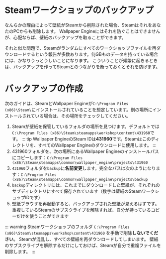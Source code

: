# Steamワークショップのバックアップ

なんらかの理由によって壁紙がSteamから削除された場合、SteamはそれをあなたのPCからも削除します。 Wallpaper Engineにはそれを防ぐことはできませんが、心配ならば、壁紙のバックアップを取ることができます。

それと似た問題で、Steamがランダムにすべてのワークショップファイルを再ダウンロードするという報告が多数あります。何GBものデータを持っている場合には、かなりうっとうしいことになります。 こういうことが頻繁に起きるときは、バックアップを作ってSteamとのつながりを断っておくとそれを防げます。

# バックアップの作成

次のガイドは、SteamとWallpaper Engineが`C:\Program Files (x86)\Steam\`にインストールされていることを想定しています。別の場所にインストールされている場合は、その場所をチェックしてください。

1. Steamが壁紙を保管しているフォルダの場所を見つけます。デフォルトでは`C:\Program Files (x86)\Steam\steamapps\workshop\content\431960`です。 ::: tip Wallpaper EngineのSteam IDは**431960**です。Steamはこのディレクトリを、すべてのWallpaper Engineのダウンロードに使用します。
:::
2. 431960フォルダを、次の場所にあるWallpaper Engineのインストールパスにコピーします：`C:\Program Files (x86)\Steam\steamapps\common\wallpaper_engine\projects\431960`
3. `431960`フォルダを`backup`に**名前変更**します。完全なパスは次のようになります：`C:\Program Files (x86)\Steam\steamapps\common\wallpaper_engine\projects\backup`
4. `backup`ディレクトリには、これまでにダウンロードした壁紙が、それぞれのサブディレクトリにすべて保存されています（数字は壁紙のSteamワークショップIDです）
5. 壁紙ブラウザを再起動すると、バックアップされた壁紙が見えるはずです。 重複しているSteamのサブスクライブを解除すれば、自分が持っているコピーだけを使うことができます

::: warning
Steamワークショップのフォルダ `C:\Program Files (x86)\Steam\steamapps\workshop\content\431960` を手動で削除**しないでください**。 Steamが混乱し、すべての壁紙を再ダウンロードしてしまいます。 壁紙のサブスクライブを解除するだけにしておけば、Steamが自分で重複ファイルを削除します。
:::